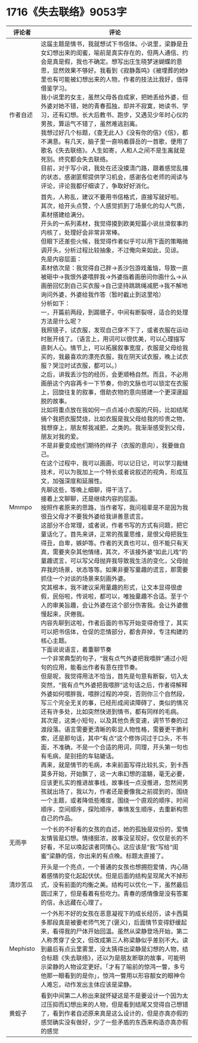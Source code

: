 # 1716《失去联络》9053字

评论者 | 评论 |
|---|---|
作者自述|这届主题是情书，我就想试下书信体。小说里，梁静是丑女幻想出来的闺蜜，喻前是真实存在的，但两人通信、约会是真是假，我也不确定。想写出庄生晓梦迷蝴蝶的意思，显然效果不够好。我看到《寂静轰鸣》《被埋葬的她》里也有可能被幻想出来的人物，作者的技法比我好，值得借鉴学习。<br/>我小说里的女主，虽然父母各自成家，把她丢给外婆，但外婆对她不错，她的青春孤独，却并不寂寞，她读书、学习，还有幻想。长大后教书、跑步，又遇见少年时心仪的男孩，算运气不错了，虽然难逃别离。<br/>我想过好几个标题，《查无此人》《没有你的信》《信》，都不满意。有几天，脑子里一直响着薛岳的一首歌，便用了歌名《失去联络》。人生如寄，人和人之间不是生离就是死别。终究都会失去联络。<br/>目前，对于写小说，我处在还没摸清门路，跟着感觉乱撞的状态，感谢匪帮提供学习机会，感谢各位老师的阅读与评论，评论我都仔细读了，争取好好消化。
Mmmpo| 首先，人称乱，建议不要用书信格式，直接写就好啦。<br/>其次，给开头点赞，个人感觉抓到了场景化的勾人气质，素材搭建给满分。<br/>开头的一系列素材，我觉得摸到欧美短篇小说丝滑叙事的内核了，处理好会非常非常棒。<br/>但眼下还差些火候，我觉得作者似乎可以用下面的策略微调开头，分析过程比较抽象，不过俺向来如此，见谅。<br/>先是内容层面：<br/>素材依次是：我觉得自己胖→丢沙包游戏羞恼，导致一直被砸中→我恨外婆喂胖我→外婆指着画册问你画什么→从画册回忆到自己买衣服→自己坚持跳跳绳减肥→我不解地询问外婆，外婆给我作答（暂时截止到这里哈）<br/>分析如下：<br/>一，开篇前两段，到踢毽子，中间有断裂呀，适合的处理方法是什么呢？<br/>我照镜子，试衣服，发现自己穿不下了，或者衣服在运动时胀开线了。（语言上，用词可以很优美，可以心理描写直刺人心。情节上，可以拓展叙事宽度，衣服是父母给我买的，我最喜欢的漂亮衣服，我在阴天试衣服，晚上试衣服？哭泣时试衣服，都可以。）<br/>之后，讲我丢沙包的经历，会更顺畅自然。而且，不必用画册这个内容再卡一下节奏，你的文脉也可以锁定在衣服上，回旋往复的叙事，借助衣物的意向搭建一个更深邃超脱的故事。<br/>比如将重点放在我如何一点点减小衣服的尺码，比如结尾搞个我把衣服焚烧，比如衣服是我父母给我的珍贵之物，我想穿上，朋友帮我减肥，之类的。我渐渐感受到父母，朋友对我的爱。<br/>不是非要变成他们期待的样子（衣服的意向），我要做自己。<br/>在这个过程中，我可以画画，可以记日记，可以学习裁缝技术，可以为我加上一个特长或者说叙述的视角，形成互文，加强深度和延展性。<br/>先聊这些，等晚上细聊，得干活了。<br/>接着上文聊聊，还是继续内容的层面。<br/>按照作者原来的思路，当作者写，我问祖辈是不是因为我很丑父母才不要我外婆给我讲善意谎言。<br/>这部分不合常理，或者说，作者书写的方式有问题，把它童话化了。首先来讲，正常的孩童思维，是恨父母把我生得丑，自卑，嫉妒等。作者的天真也可以，但不能只有天真，需要夹杂其他情绪，其次，不该接外婆“如此儿戏”的童趣谎言，可以写父母抛弃我导致我生活的变化，父母抛弃我的场景，状态等等。如果非要写童趣的谎言，那需要抓住一个对谈的场景来刻画外婆。<br/>究其根本，我不建议采用童趣的形式，让文本显得很虚假，民俗啦，传说啦，都可以，唯独童趣不合适。至于个人的审美旨趣，会让外婆在这个部分伤害我。会让外婆傲慢起来，厌倦我。<br/>内容先聊到这啦，作者后面的书写开始变得奇怪了，其实可以把书信体，仓促的恋情部分，都舍弃掉，专注构建的核心主题。<br/>下面说说语言，着重聊节奏<br/>一个非常典型的句子，“我有点气外婆把我喂胖”通过小短句的应用，能看出作者有意在控节奏。<br/>但是呢，我觉得用法不恰当，首先是句意有断裂，切入太突然，“我有点气外婆把我喂胖”这句话之后，作者得解释外婆如何喂胖我，喂胖过程的冲突，否则你三个自然段，写三个完全无关的事，已经形成阅读障碍了，类似的情况还有许多处，比如突然快进到情书，都有同样的毛病。<br/>其次是，这类小短句，以及其他负责变速，调节节奏的过渡段落。语言需要更清晰的彰显人物性格，需要更干脆利索，还是那句话，其中“有点”这个修饰词过于口头，不书面，不准确，不是一个合适的用词，同理，开头第一句也有毛病，是别扭的车轱辘话。<br/>再来，就是情节的毛病，本来前面写得比较扎实，到卡西莫多开始，开始飘了，这一大串幻想的滥觞，毫无必要，应该更扎实的推进故事线，故事线一点没推进，忽然间男孩就出场了，我以为，作者还是要像我之前提到的，围绕一个主题，或者降低些难度，围绕一个直观的顺序，时间顺序，空间顺序，探险顺序，事情发生顺序，去重新构思自己的作品。
无雨亭|一个长的不好看的女孩的自述，她的孤独是双份的，爱情友情皆是幻想。情绪挺浓，故事没呈现好。仅仅是长的不好看，不足以唤起读者同情心。这应该是“我”写给“闺蜜”梁静的信，你出来的有点晚。标题太直接了。
清炒苦瓜|开头是一个亮点，一个普通的女孩也想拥抱爱情，内心随着感情的变化起起伏伏。但是后面的结构呈现尾大不掉形式，没有前面的均衡之美。结构可以优化一下，虽然最后圆过来了，但是看着有些吃力。青春的感情像是没有答案的信，永远藏在心理了。
Mephisto|一个外形不好的女孩在恶意凝视下的成长经历，读卡西莫多那段真是被要老师气死了(褒义)，后面情节变得舒缓起来，看得我的尸体开始回温。虽然从梁静登场开始，第二人称贯穿了全文，但改成第三人称梁静似乎差别不大。读到最后有点云里雾里，没太猜得出梁静是幻想的人物，结合标题《失去联络》，还以为是朋友断联的故事，可能明示梁静的人物设定更好。「才有了喻前的惊鸿一瞥，多亏他那一眼看到的是你」，惊鸿一瞥用以形容靓女的眼神令人难忘，动作发出主体应该是梁静。
黄蚬子|看到中间第二人称出来就怀疑这是不是要设计一个因为太过压抑而幻想出来的人物，但是看到结尾又觉得自己想错了，看到作者自述原来真是这么设计的，但是亦真亦假的感觉确实没有做好，少了一些矛盾的东西来构造亦真亦假的感觉